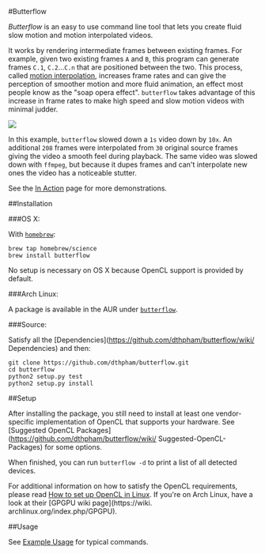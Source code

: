 #Butterflow

*Butterflow* is an easy to use command line tool that lets you create fluid slow
motion and motion interpolated videos.

It works by rendering intermediate frames between existing frames. For example,
given two existing frames `A` and `B`, this program can generate frames `C.1`,
`C.2`...`C.n` that are positioned between the two. This process, called
[motion interpolation](http://en.wikipedia.org/wiki/Motion_interpolation),
increases frame rates and can give the perception of smoother motion and more
fluid animation, an effect most people know as the "soap opera effect".
`butterflow` takes advantage of this increase in frame rates to make high speed
and slow motion videos with minimal judder.

![](http://srv.dthpham.me/video/blow_sm.gif)

In this example, `butterflow` slowed down a `1s` video down by `10x`. An
additional `208` frames were interpolated from `30` original source frames
giving the video a smooth feel during playback. The same video was slowed
down with `ffmpeg`, but because it dupes frames and can't interpolate new ones
the video has a noticeable stutter.

See the [In Action](https://github.com/dthpham/butterflow/wiki/In-Action) page
for more demonstrations.

##Installation

###OS X:

With [`homebrew`](http://brew.sh/):

```
brew tap homebrew/science
brew install butterflow
```

No setup is necessary on OS X because OpenCL support is provided by default.

###Arch Linux:

A package is available in the AUR under
[`butterflow`](https://aur.archlinux.org/packages/butterflow/).

###Source:

Satisfy all the [Dependencies](https://github.com/dthpham/butterflow/wiki/
Dependencies) and then:

```
git clone https://github.com/dthpham/butterflow.git
cd butterflow
python2 setup.py test
python2 setup.py install
```

##Setup

After installing the package, you still need to install at least one
vendor-specific implementation of OpenCL that supports your hardware.  See
[Suggested OpenCL Packages](https://github.com/dthpham/butterflow/wiki/
Suggested-OpenCL-Packages)
for some options.

When finished, you can run `butterflow -d` to print a list of all detected
devices.

For additional information on how to satisfy the OpenCL requirements, please
read [How to set up OpenCL in Linux](http://wiki.tiker.net/OpenCLHowTo). If
you're on Arch Linux, have a look at their [GPGPU wiki page](https://wiki.
archlinux.org/index.php/GPGPU).

##Usage

See [Example Usage](https://github.com/dthpham/butterflow/wiki/Example-Usage)
for typical commands.
